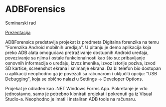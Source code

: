 # ADBForensics
<a href="http://google.com/" target="_blank">Seminarski rad</a>

<a href="http://google.com/" target="_blank">Prezentacija</a>

ADBForensics predstavlja projekat iz predmeta Digitalna forenzika na temu "Forenzika Android mobilnih uredjaja". U pitanju je demo aplikacija koja preko ADB alata omogućava pretraživanje dostupnih Android uređaja, povezivanje sa njima i ostale funkcionalnosti kao što su: pribavljanje osnovnih informacija o uređaju, izvoz imenika, izvoz istorije poziva, izvod SD kartice, screenshot ekrana i snimanje ekrana. Da bi telefon bio dostupan u aplikaciji neophodno ga je povezati sa računarom i uključiti opciju: "USB Debugging", koja se obično nalazi u Settings -> Developer Options.

Projekat je odrađen kao .NET Windows Forms App. Pokretanje je vrlo jednostavno, samo je potrebno klonirati projekat i pokrenuti ga iz Visual Studio-a. Neophodno je imati i instaliran ADB tools na računaru. 
